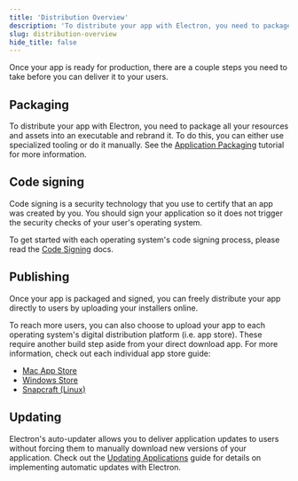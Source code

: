 ```yaml
---
title: 'Distribution Overview'
description: 'To distribute your app with Electron, you need to package and rebrand it. To do this, you can either use specialized tooling or manual approaches.'
slug: distribution-overview
hide_title: false
---
```


Once your app is ready for production, there are a couple steps you need to take before
you can deliver it to your users.

## Packaging

To distribute your app with Electron, you need to package all your resources and assets
into an executable and rebrand it. To do this, you can either use specialized tooling
or do it manually. See the [Application Packaging][application-packaging] tutorial
for more information.

## Code signing

Code signing is a security technology that you use to certify that an app was
created by you. You should sign your application so it does not trigger the
security checks of your user's operating system.

To get started with each operating system's code signing process, please read the
[Code Signing][code-signing] docs.

## Publishing

Once your app is packaged and signed, you can freely distribute your app directly
to users by uploading your installers online.

To reach more users, you can also choose to upload your app to each operating system's
digital distribution platform (i.e. app store). These require another build step aside
from your direct download app. For more information, check out each individual app store guide:

- [Mac App Store][mac-app]
- [Windows Store][windows-store]
- [Snapcraft (Linux)][snapcraft]

## Updating

Electron's auto-updater allows you to deliver application updates to users
without forcing them to manually download new versions of your application.
Check out the [Updating Applications][updates] guide for details on implementing automatic updates
with Electron.

<!-- Link labels -->

[application-packaging]: ./application-distribution.md
[code-signing]: ./code-signing.md
[mac-app]: ./mac-app-store-submission-guide.md
[windows-store]: ./windows-store-guide.md
[snapcraft]: ./snapcraft.md
[updates]: ./updates.md

